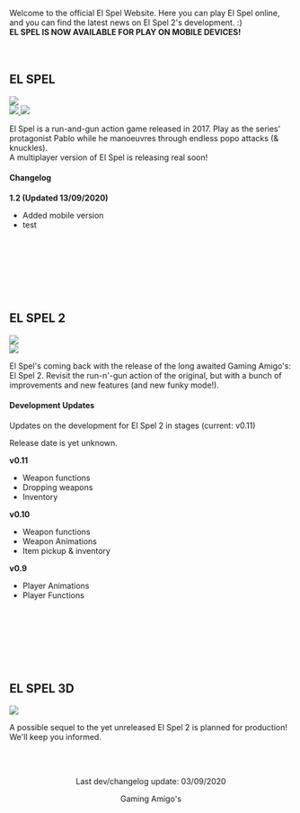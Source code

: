 Welcome to the official El Spel Website. Here you can play El Spel online, and you can find the latest news on El Spel 2's development. :)             
**EL SPEL IS NOW AVAILABLE FOR PLAY ON MOBILE DEVICES!**
<br>
<br>
<br>

## EL SPEL 
<a align="center" href="https://elspel.github.io/1/">
   <img src="https://i.imgur.com/xGS947m.png">
</a>
<br>
<a align="center" href="https://elspel.github.io/1/">
   <img src="https://imgur.com/vqc9PYi.png">
</a>
<a align="center" href="https://elspel.github.io/mobile/">
   <img src="https://imgur.com/TZzlKNg.png">
</a>


El Spel is a run-and-gun action game released in 2017. Play as the series' protagonist Pablo while he manoeuvres through endless popo attacks (& knuckles).
<br>
A multiplayer version of El Spel is releasing real soon!
#### Changelog
**1.2  (Updated 13/09/2020)**

- Added mobile version
 - test

<br>
<br>
<br>
<br>
<br>
<br>

## EL SPEL 2
<a align="center">
   <img src="https://imgur.com/S9YdleY.png">
</a>
<br>
<a align="center">
   <img src="https://imgur.com/oWo9pqs.png">
</a>

El Spel's coming back with the release of the long awaited Gaming Amigo's: El Spel 2. Revisit the run-n'-gun action of the original, but with a bunch of improvements and new features (and new funky mode!).

#### Development Updates
Updates on the development for El Spel 2 in stages (current: v0.11)

Release date is yet unknown.

**v0.11**
- Weapon functions
- Dropping weapons
- Inventory

**v0.10**
- Weapon functions
- Weapon Animations
- Item pickup & inventory

**v0.9**
- Player Animations
- Player Functions

<br>
<br>
<br>
<br>
<br>
<br>

## EL SPEL 3D
<a align="center">
   <img src="https://imgur.com/oWo9pqs.png">
</a>

A possible sequel to the yet unreleased El Spel 2 is planned for production! We'll keep you informed.

<br>
<br>

<p align="center">
Last dev/changelog update: 03/09/2020
</p>

<p align="center">
Gaming Amigo's
</p>

